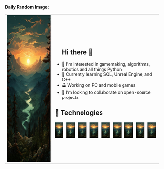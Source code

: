 **Daily Random Image:**

<table>
  <tr>
    <td><img alt="Daily Random Image" height="480px" width="270px" src="./images/image3.jpg" /></td>
    <td>
      <ul>
        <h2>Hi there 👋</h2>
        <li>👀 I'm interested in gamemaking, algorithms, robotics and all things Python</li>
        <li>🌱 Currently learning SQL, Unreal Engine, and C++</li>
        <li>🕹️ Working on PC and mobile games</li>
        <li>🤝 I’m looking to collaborate on open-source projects</li>
      </ul>
    <h2>🔧 Technologies</h2>
      <div style="display: flex; align-items: center; margin-top: 20px;">
        <img alt="Python" src="./images/image3.jpg" height="50px" style="margin-right: 10px;" />
        <img alt="Git" src="./images/image3.jpg" height="50px" style="margin-right: 10px;" />
        <img alt="VSCode" src="./images/image3.jpg" height="50px" style="margin-right: 10px;" />
        <img alt="Fortran" src="./images/image3.jpg" height="50px" style="margin-right: 10px;" />
        <img alt="Linux" src="./images/image3.jpg" height="50px" style="margin-right: 10px;" />
        <img alt="Godot" src="./images/image3.jpg" height="50px" style="margin-right: 10px;" />
        <img alt="Unreal Engine" src="./images/image3.jpg" height="50px" style="margin-right: 10px;" />
        <img alt="LaTeX" src="./images/image3.jpg" height="50px" style="margin-right: 10px;" />
        <img alt="Raspberry Pi" src="./images/image3.jpg" height="50px"  style="margin-right: 10px;" />
      </div>
    </td>
  </tr>
</table>


